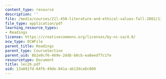 ```yaml
---
content_type: resource
description: ''
file: /media/courses/21l-450-literature-and-ethical-values-fall-2002/13a881fd64fb49de841aab13dca8c860_lec26.pdf
file_type: application/pdf
learning_resource_types:
- Readings
license: https://creativecommons.org/licenses/by-nc-sa/4.0/
ocw_type: OCWFile
parent_title: Readings
parent_type: CourseSection
parent_uid: 8b2e0cf6-469e-2ddb-b0cb-ea8eedf7c1fe
resourcetype: Document
title: lec26.pdf
uid: 13a881fd-64fb-49de-841a-ab13dca8c860
---
```

